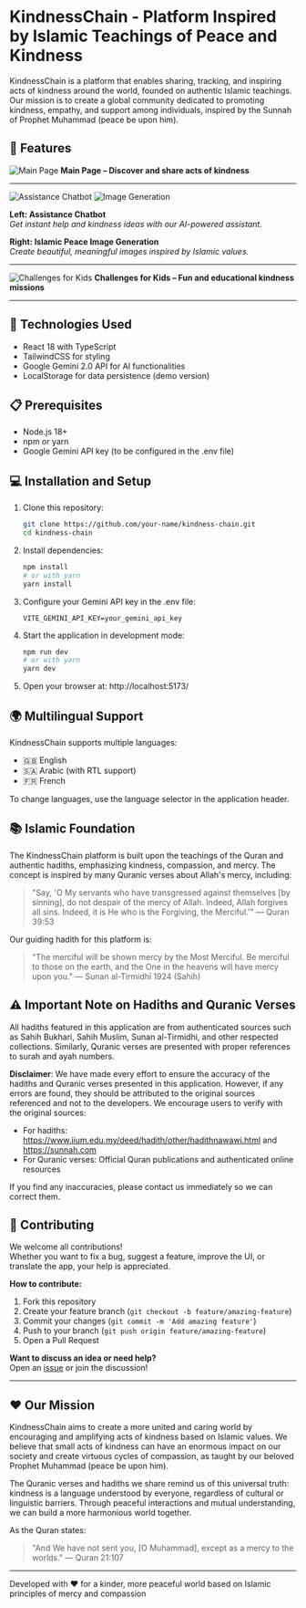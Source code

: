 # KindnessChain - Platform Inspired by Islamic Teachings of Peace and Kindness

KindnessChain is a platform that enables sharing, tracking, and inspiring acts of kindness around the world, founded on authentic Islamic teachings. Our mission is to create a global community dedicated to promoting kindness, empathy, and support among individuals, inspired by the Sunnah of Prophet Muhammad (peace be upon him).

## 🌟 Features

![Main Page](images/image%201%20.png)
**Main Page – Discover and share acts of kindness**

---

![Assistance Chatbot](images/image%202%20.png)
![Image Generation](images/image3.png)

**Left: Assistance Chatbot**  
*Get instant help and kindness ideas with our AI-powered assistant.*

**Right: Islamic Peace Image Generation**  
*Create beautiful, meaningful images inspired by Islamic values.*

---

![Challenges for Kids](images/image4.png)
**Challenges for Kids – Fun and educational kindness missions**

---

## 🚀 Technologies Used

- React 18 with TypeScript
- TailwindCSS for styling
- Google Gemini 2.0 API for AI functionalities
- LocalStorage for data persistence (demo version)

## 📋 Prerequisites

- Node.js 18+
- npm or yarn
- Google Gemini API key (to be configured in the .env file)

## 💻 Installation and Setup

1. Clone this repository:
   ```bash
   git clone https://github.com/your-name/kindness-chain.git
   cd kindness-chain
   ```

2. Install dependencies:
   ```bash
   npm install
   # or with yarn
   yarn install
   ```

3. Configure your Gemini API key in the .env file:
   ```
   VITE_GEMINI_API_KEY=your_gemini_api_key
   ```

4. Start the application in development mode:
   ```bash
   npm run dev
   # or with yarn
   yarn dev
   ```

5. Open your browser at: http://localhost:5173/

## 🌍 Multilingual Support

KindnessChain supports multiple languages:

- 🇬🇧 English
- 🇸🇦 Arabic (with RTL support)
- 🇫🇷 French

To change languages, use the language selector in the application header.

## 📚 Islamic Foundation

The KindnessChain platform is built upon the teachings of the Quran and authentic hadiths, emphasizing kindness, compassion, and mercy. The concept is inspired by many Quranic verses about Allah's mercy, including:

> "Say, 'O My servants who have transgressed against themselves [by sinning], do not despair of the mercy of Allah. Indeed, Allah forgives all sins. Indeed, it is He who is the Forgiving, the Merciful.'" — Quran 39:53

Our guiding hadith for this platform is:

> "The merciful will be shown mercy by the Most Merciful. Be merciful to those on the earth, and the One in the heavens will have mercy upon you." — Sunan al-Tirmidhī 1924 (Sahih)

## ⚠️ Important Note on Hadiths and Quranic Verses

All hadiths featured in this application are from authenticated sources such as Sahih Bukhari, Sahih Muslim, Sunan al-Tirmidhi, and other respected collections. Similarly, Quranic verses are presented with proper references to surah and ayah numbers.

**Disclaimer**: We have made every effort to ensure the accuracy of the hadiths and Quranic verses presented in this application. However, if any errors are found, they should be attributed to the original sources referenced and not to the developers. We encourage users to verify with the original sources:

- For hadiths: https://www.iium.edu.my/deed/hadith/other/hadithnawawi.html and https://sunnah.com
- For Quranic verses: Official Quran publications and authenticated online resources

If you find any inaccuracies, please contact us immediately so we can correct them.

## 🤝 Contributing

We welcome all contributions!  
Whether you want to fix a bug, suggest a feature, improve the UI, or translate the app, your help is appreciated.

**How to contribute:**
1. Fork this repository
2. Create your feature branch (`git checkout -b feature/amazing-feature`)
3. Commit your changes (`git commit -m 'Add amazing feature'`)
4. Push to your branch (`git push origin feature/amazing-feature`)
5. Open a Pull Request

**Want to discuss an idea or need help?**  
Open an [issue](https://github.com/your-name/kindness-chain/issues) or join the discussion!

---

## ❤️ Our Mission

KindnessChain aims to create a more united and caring world by encouraging and amplifying acts of kindness based on Islamic values. We believe that small acts of kindness can have an enormous impact on our society and create virtuous cycles of compassion, as taught by our beloved Prophet Muhammad (peace be upon him).

The Quranic verses and hadiths we share remind us of this universal truth: kindness is a language understood by everyone, regardless of cultural or linguistic barriers. Through peaceful interactions and mutual understanding, we can build a more harmonious world together.

As the Quran states:
> "And We have not sent you, [O Muhammad], except as a mercy to the worlds." — Quran 21:107

---

Developed with ❤️ for a kinder, more peaceful world based on Islamic principles of mercy and compassion
